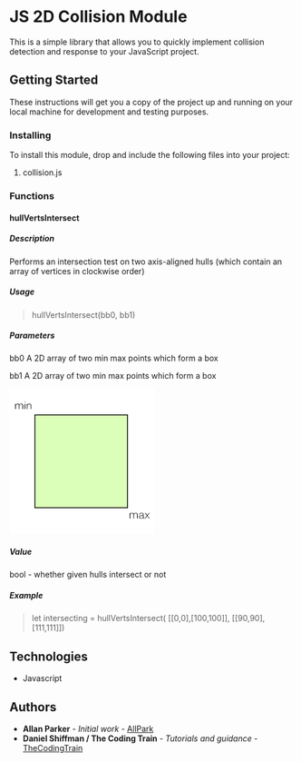 # JS 2D Collision Module

This is a simple library that allows you to quickly implement collision detection and response to your JavaScript project. 

## Getting Started

These instructions will get you a copy of the project up and running on your local machine for development and testing purposes. 

### Installing

To install this module, drop and include the following files into your project: 
1. collision.js

### Functions 

#### hullVertsIntersect
##### Description

Performs an intersection test on two axis-aligned hulls (which contain an array of vertices in clockwise order)
##### Usage
> hullVertsIntersect(bb0, bb1)

##### Parameters

bb0 A 2D array of two min max points which form a box

bb1 A 2D array of two min max points which form a box

![Diagram of the min max box model](https://github.com/allpark/JS-2D-Collision-Module/blob/master/diagram_minmax.png)

##### Value
bool - whether given hulls intersect or not 

##### Example
> let intersecting = hullVertsIntersect( [[0,0],[100,100]], [[90,90],[111,111]])

## Technologies

* Javascript

## Authors

* **Allan Parker** - *Initial work* - [AllPark](https://github.com/allpark)
* **Daniel Shiffman / The Coding Train** - *Tutorials and guidance* - [TheCodingTrain](https://github.com/CodingTrain)


